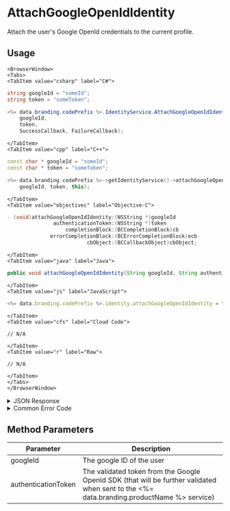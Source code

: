 # AttachGoogleOpenIdIdentity

Attach the user's Google OpenId credentials to the current profile.



<PartialServop service_name="identity" operation_name="ATTACH" />

## Usage

```mdx-code-block
<BrowserWindow>
<Tabs>
<TabItem value="csharp" label="C#">
```

```csharp
string googleId = "someId";
string token = "someToken";

<%= data.branding.codePrefix %>.IdentityService.AttachGoogleOpenIdIdentity(
    googleId,
    token,
    SuccessCallback, FailureCallback);
```

```mdx-code-block
</TabItem>
<TabItem value="cpp" label="C++">
```

```cpp
const char * googleId = "someId";
const char * token = "someToken";

<%= data.branding.codePrefix %>->getIdentityService()->attachGoogleOpenIdIdentity(
    googleId, token, this);
```

```mdx-code-block
</TabItem>
<TabItem value="objectivec" label="Objective-C">
```

```objectivec
- (void)attachGoogleOpenIdIdentity:(NSString *)googleId
               authenticationToken:(NSString *)token
                   completionBlock:(BCCompletionBlock)cb
              errorCompletionBlock:(BCErrorCompletionBlock)ecb
                          cbObject:(BCCallbackObject)cbObject;
```

```mdx-code-block
</TabItem>
<TabItem value="java" label="Java">
```

```java
public void attachGoogleOpenIdIdentity(String googleId, String authenticationToken, IServerCallback callback)
```

```mdx-code-block
</TabItem>
<TabItem value="js" label="JavaScript">
```

```javascript
<%= data.branding.codePrefix %>.identity.attachGoogleOpenIdIdentity = function(googleId, authenticationToken, callback)
```

```mdx-code-block
</TabItem>
<TabItem value="cfs" label="Cloud Code">
```

```cfscript
// N/A
```

```mdx-code-block
</TabItem>
<TabItem value="r" label="Raw">
```

```cfscript
// N/A
```

```mdx-code-block
</TabItem>
</Tabs>
</BrowserWindow>
```

<details>
<summary>JSON Response</summary>

```json
{
    "status" : 200,
    "data" : null
}
```
</details>

<details>
<summary>Common Error Code</summary>

### Status Codes
Code | Name | Description
---- | ---- | -----------
40211 | DUPLICATE_IDENTITY_TYPE | Returned when trying to attach an identity type that already exists for that profile. For instance you can have only one Google OpenId identity for a profile.
40212 | MERGE_PROFILES | Returned when trying to attach an identity type that would result in two profiles being merged into one (for instance an anonymous account and a Google account).

</details>


## Method Parameters
Parameter | Description
--------- | -----------
googleId | The google ID of the user
authenticationToken | The validated token from the Google OpenId SDK (that will be further validated when sent to the <%= data.branding.productName %> service)


